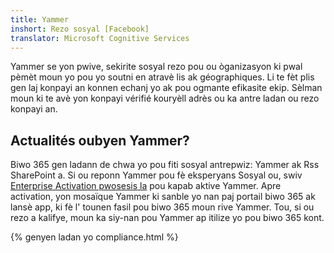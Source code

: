 ```yaml
---
title: Yammer
inshort: Rezo sosyal [Facebook]
translator: Microsoft Cognitive Services
---
```


Yammer se yon pwive, sekirite sosyal rezo pou ou òganizasyon ki pwal pèmèt moun yo pou yo soutni en atravè lis ak géographiques. Li te fèt plis gen laj konpayi an konnen echanj yo ak pou ogmante efikasite ekip. Sèlman moun ki te avè yon konpayi vérifié kouryèll adrès ou ka antre ladan ou rezo konpayi an.

## Actualités oubyen Yammer?
Biwo 365 gen ladann de chwa yo pou fiti sosyal antrepwiz: Yammer ak Rss SharePoint a. Si ou reponn Yammer pou fè eksperyans Sosyal ou, swiv [Enterprise Activation pwosesis la](https://support.office.com/en-us/article/Enterprise-Activation-process-4f924c74-87d2-49d0-a4f6-cba3ce2b0e7c) pou kapab aktive Yammer. Apre activation, yon mosaïque Yammer ki sanble yo nan paj portail biwo 365 ak lansè app, ki fè l' tounen fasil pou biwo 365 moun rive Yammer. Tou, si ou rezo a kalifye, moun ka siy-nan pou Yammer ap itilize yo pou biwo 365 kont.

{% genyen ladan yo compliance.html %}

